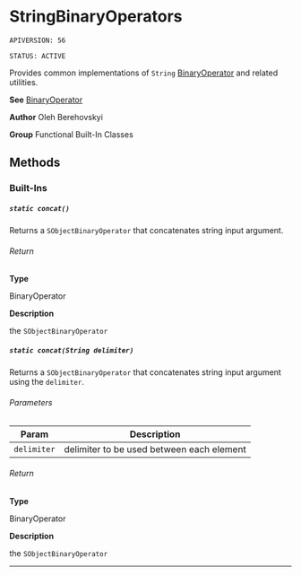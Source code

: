 # StringBinaryOperators

`APIVERSION: 56`

`STATUS: ACTIVE`

Provides common implementations of `String` [BinaryOperator](/docs/Functional-Abstract-Classes/BinaryOperator.md) and related utilities.


**See** [BinaryOperator](/docs/Functional-Abstract-Classes/BinaryOperator.md)


**Author** Oleh Berehovskyi


**Group** Functional Built-In Classes

## Methods
### Built-Ins
##### `static concat()`

Returns a `SObjectBinaryOperator` that concatenates string input argument.

###### Return

**Type**

BinaryOperator

**Description**

the `SObjectBinaryOperator`

##### `static concat(String delimiter)`

Returns a `SObjectBinaryOperator` that concatenates string input argument using the `delimiter`.

###### Parameters
|Param|Description|
|---|---|
|`delimiter`|delimiter to be used between each element|

###### Return

**Type**

BinaryOperator

**Description**

the `SObjectBinaryOperator`

---

